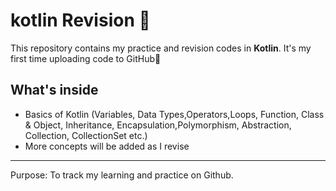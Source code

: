 # kotlin Revision 🚀
This repository contains my practice and revision codes in **Kotlin**.
It's my first time uploading code to GitHub🎉

##  What's inside
- Basics of Kotlin (Variables, Data Types,Operators,Loops, Function, Class & Object, Inheritance, Encapsulation,Polymorphism, Abstraction, Collection, CollectionSet etc.)
- More concepts will be added as I revise

----
Purpose: To track my learning and practice on Github.
